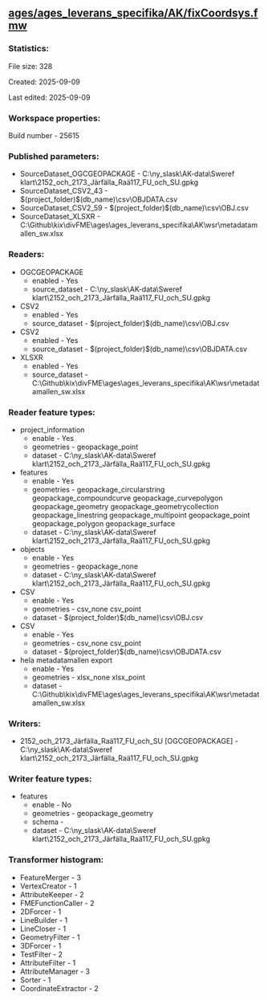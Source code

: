 ﻿## [ages/ages_leverans_specifika/AK/fixCoordsys.fmw](https://github.com/kicki58/kix_working_dir/blob/master/ages/ages_leverans_specifika/AK/fixCoordsys.fmw)

### Statistics:
File size: 328

Created: 2025-09-09

Last edited: 2025-09-09


### Workspace properties:
Build number    - 25615

### Published parameters:
*  SourceDataset_OGCGEOPACKAGE    -   C:\ny_slask\AK-data\Sweref klart\2152_och_2173_Järfälla_Raä117_FU_och_SU.gpkg
*  SourceDataset_CSV2_43    -   $(project_folder)\$(db_name)\csv\OBJDATA.csv
*  SourceDataset_CSV2_59    -   $(project_folder)\$(db_name)\csv\OBJ.csv
*  SourceDataset_XLSXR    -   C:\Github\kix\divFME\ages\ages_leverans_specifika\AK\wsr\metadatamallen_sw.xlsx

### Readers:
*  OGCGEOPACKAGE
    * enabled    -  Yes
    * source_dataset    -   C:\ny_slask\AK-data\Sweref klart\2152_och_2173_Järfälla_Raä117_FU_och_SU.gpkg
*  CSV2
    * enabled    -  Yes
    * source_dataset    -   $(project_folder)\$(db_name)\csv\OBJ.csv
*  CSV2
    * enabled    -  Yes
    * source_dataset    -   $(project_folder)\$(db_name)\csv\OBJDATA.csv
*  XLSXR
    * enabled    -  Yes
    * source_dataset    -   C:\Github\kix\divFME\ages\ages_leverans_specifika\AK\wsr\metadatamallen_sw.xlsx

### Reader feature types:
*  project_information
    * enable - Yes
    * geometries - geopackage_point
    * dataset - C:\ny_slask\AK-data\Sweref klart\2152_och_2173_Järfälla_Raä117_FU_och_SU.gpkg
*  features
    * enable - Yes
    * geometries - geopackage_circularstring geopackage_compoundcurve geopackage_curvepolygon geopackage_geometry geopackage_geometrycollection geopackage_linestring geopackage_multipoint geopackage_point geopackage_polygon geopackage_surface
    * dataset - C:\ny_slask\AK-data\Sweref klart\2152_och_2173_Järfälla_Raä117_FU_och_SU.gpkg
*  objects
    * enable - Yes
    * geometries - geopackage_none
    * dataset - C:\ny_slask\AK-data\Sweref klart\2152_och_2173_Järfälla_Raä117_FU_och_SU.gpkg
*  CSV
    * enable - Yes
    * geometries - csv_none csv_point
    * dataset - $(project_folder)\$(db_name)\csv\OBJ.csv
*  CSV
    * enable - Yes
    * geometries - csv_none csv_point
    * dataset - $(project_folder)\$(db_name)\csv\OBJDATA.csv
*  hela metadatamallen export
    * enable - Yes
    * geometries - xlsx_none xlsx_point
    * dataset - C:\Github\kix\divFME\ages\ages_leverans_specifika\AK\wsr\metadatamallen_sw.xlsx


### Writers:
*  2152_och_2173_Järfälla_Raä117_FU_och_SU [OGCGEOPACKAGE]    -   C:\ny_slask\AK-data\Sweref klart\2152_och_2173_Järfälla_Raä117_FU_och_SU.gpkg

### Writer feature types:
*  features
    * enable - No
    * geometries - geopackage_geometry
    * schema - 
    * dataset - C:\ny_slask\AK-data\Sweref klart\2152_och_2173_Järfälla_Raä117_FU_och_SU.gpkg

### Transformer histogram:
*  FeatureMerger    -   3
*  VertexCreator    -   1
*  AttributeKeeper    -   2
*  FMEFunctionCaller    -   2
*  2DForcer    -   1
*  LineBuilder    -   1
*  LineCloser    -   1
*  GeometryFilter    -   1
*  3DForcer    -   1
*  TestFilter    -   2
*  AttributeFilter    -   1
*  AttributeManager    -   3
*  Sorter    -   1
*  CoordinateExtractor    -   2


